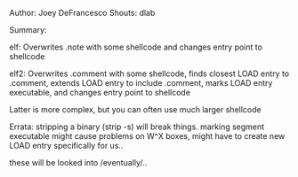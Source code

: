 Author: Joey DeFrancesco
Shouts: dlab

Summary:

elf: 
  Overwrites .note with some shellcode and changes entry point to 
  shellcode

elf2: 
  Overwrites .comment with some shellcode, finds closest LOAD entry to
  .comment, extends LOAD entry to include .comment, marks LOAD entry 
  executable, and changes entry point to shellcode

Latter is more complex, but you can often use much larger shellcode

Errata:
stripping a binary (strip -s) will break things.
marking segment executable might cause problems on W^X boxes,
might have to create new LOAD entry specifically for us..

these will be looked into /eventually/..

